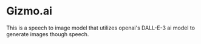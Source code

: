 # Gizmo.ai
This is a speech to image model that utilizes openai's DALL-E-3 ai model to generate images though speech. 






